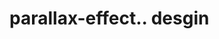 # parallax-effect.. desgin                                                                                                                                                                                                                                                                                                                                                                                                                                                                                                                                                                                                                    
